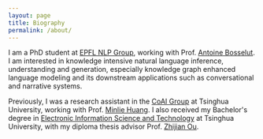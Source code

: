 ```yaml
---
layout: page
title: Biography
permalink: /about/
---
```

I am a PhD student at [EPFL NLP Group](https://nlp.epfl.ch/), working with Prof. [Antoine Bosselut](https://atcbosselut.github.io/). I am interested in knowledge intensive natural language inference, understanding and generation, especially knowledge graph enhanced language modeling and its downstream applications such as conversational and narrative systems.

Previously, I was a research assistant in the [CoAI Group](http://coai.cs.tsinghua.edu.cn/) at Tsinghua University, working with Prof. [Minlie Huang](http://coai.cs.tsinghua.edu.cn/hml). I also received my Bachelor's degree in [Electronic Information Science and Technology](https://www.ee.tsinghua.edu.cn/en/) at Tsinghua University, with my diploma thesis advisor Prof. [Zhijian Ou](http://oa.ee.tsinghua.edu.cn/ouzhijian/).
